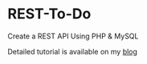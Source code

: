 # REST-To-Do
Create a REST API Using PHP &amp; MySQL

Detailed tutorial is available on my [blog](https://shashanksrivastava.gitlab.io/codeeveryday/post/rest-api-php-mysql/)
